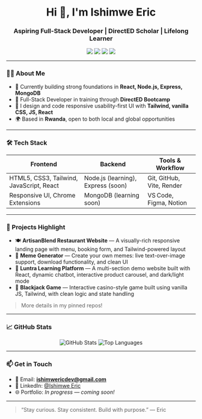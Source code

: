 <h1 align="center">Hi 👋, I'm Ishimwe Eric</h1>
<h3 align="center">Aspiring Full-Stack Developer | DirectED Scholar | Lifelong Learner</h3>

<p align="center">
  <img src="https://img.shields.io/badge/Code-JavaScript-yellow?style=for-the-badge&logo=javascript" />
  <img src="https://img.shields.io/badge/Code‑React‑18‑Vite-blue?style=for-the-badge&logo=react" />
  <img src="https://img.shields.io/badge/Style‑TailwindCSS‑38B2AC?style=for-the-badge&logo=tailwind‑css" />
  <img src="https://img.shields.io/badge/Tool‑Git‑Figma‑VS Code‑grey?style=for-the-badge&logo=git" />
</p>

---

### 👨‍💻 About Me

- 🌱 Currently building strong foundations in **React, Node.js, Express, MongoDB**
- 💼 Full-Stack Developer in training through **DirectED Bootcamp**
- 🔧 I design and code responsive usability-first UI with **Tailwind, vanilla CSS, JS, React**
- 🌍 Based in **Rwanda**, open to both local and global opportunities

---

### 🛠️ Tech Stack

| Frontend                      | Backend                   | Tools & Workflow         |
|-----------------------------|---------------------------|--------------------------|
| HTML5, CSS3, Tailwind, JavaScript, React | Node.js (learning), Express (soon) | Git, GitHub, Vite, Render |
| Responsive UI, Chrome Extensions | MongoDB (learning soon) | VS Code, Figma, Notion |

---

### 🚀 Projects Highlight

- 🍽️ **ArtisanBlend Restaurant Website** — A visually-rich responsive landing page with menu, booking form, and Tailwind-powered layout
- 🎨 **Meme Generator** — Create your own memes: live text-over-image support, download functionality, and clean UI
- 🌱 **Luntra Learning Platform** — A multi-section demo website built with React, dynamic chatbot, interactive product carousel, and dark/light mode
- 🎲 **Blackjack Game** — Interactive casino-style game built using vanilla JS, Tailwind, with clean logic and state handling

> More details in my pinned repos!

---

### 📈 GitHub Stats

<p align="center">
  <img src="https://github-readme-stats.vercel.app/api?username=Ishimweric&show_icons=true&theme=radical" alt="GitHub Stats" />
  <img src="https://github-readme-stats.vercel.app/api/top-langs/?username=Ishimweric&layout=compact&theme=radical" alt="Top Languages" />
</p>

---

### 📫 Get in Touch

- 📧 Email: **ishimwericdev@gmail.com**
- 💼 LinkedIn: [@Ishimwe Eric](www.linkedin.com/in/ishimwe-eric-4796102aa)
- 🌐 Portfolio: *In progress — coming soon!*

---

> “Stay curious. Stay consistent. Build with purpose.” — Eric
